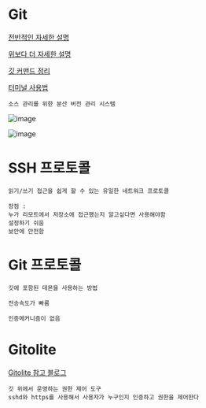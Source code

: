 # Git

[전반적인 자세한 설명](https://github.com/progit/progit/blob/master/ko/04-git-server/01-chapter4.markdown)

[위보다 더 자세한 설명](https://www.slideshare.net/ky200223/git-89251791)

[깃 커맨드 정리](https://medium.com/@pks2974/%EC%9E%90%EC%A3%BC-%EC%82%AC%EC%9A%A9%ED%95%98%EB%8A%94-%EA%B8%B0%EC%B4%88-git-%EB%AA%85%EB%A0%B9%EC%96%B4-%EC%A0%95%EB%A6%AC%ED%95%98%EA%B8%B0-533b3689db81)

[터미널 사용법](https://webclub.tistory.com/317)

```
소스 관리를 위한 분산 버전 관리 시스템
```
![image](/uploads/75ec3d4faff88f06c2510399ef082528/image.png)

![image](/uploads/e80aec13738ed5280a00b2b2408da874/image.png)


# SSH 프로토콜
```
읽기/쓰기 접근을 쉽게 할 수 있는 유일한 네트워크 프로토콜

장점 :
누가 리모트에서 저장소에 접근했는지 알고싶다면 사용해야함
설정하기 쉬움
보안에 안전함
```

# Git 프로토콜
```
깃에 포함된 데몬을 사용하는 방법

전송속도가 빠름

인증메커니즘이 없음

```

# Gitolite
[Gitolite 참고 블로그](https://indienote.tistory.com/80)

```
깃 위에서 운영하는 권한 제어 도구
sshd와 https를 사용해서 사용자가 누구인지 인증하고 권한을 제어한다

```